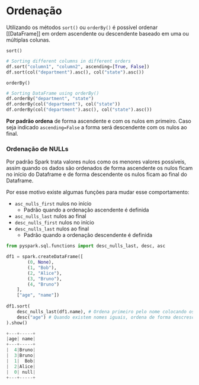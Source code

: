 # Ordenação

Utilizando os métodos `sort()` ou `orderBy()` é possível ordenar [[DataFrame]] em ordem ascendente ou descendente baseado em uma ou múltiplas colunas.

`sort()`

```python
# Sorting different columns in different orders
df.sort("column1", "column2", ascending=[True, False]) 
df.sort(col("department").asc(), col("state").asc())
```

`orderBy()`

```python
# Sorting DataFrame using orderBy()
df.orderBy("department", "state")
df.orderBy(col("department"), col("state"))
df.orderBy(col("department").asc(), col("state").asc())
```

**Por padrão ordena** de forma ascendente e com os nulos em primeiro. Caso seja indicado `ascending=False` a forma será descendente com os nulos ao final.

### Ordenação de NULLs

Por padrão Spark trata valores nulos como os menores valores possíveis, assim quando os dados são ordenados de forma ascendente os nulos ficam no início do Dataframe e de forma descendente os nulos ficam ao final do Dataframe.

Por esse motivo existe algumas funções para mudar esse comportamento:

- `asc_nulls_first` nulos no início
	- Padrão quando a ordenação ascendente é definida
- `asc_nulls_last` nulos ao final
- `desc_nulls_first` nulos no início
- `desc_nulls_last` nulos ao final
	- Padrão quando a ordenação descendente é definida

```py
from pyspark.sql.functions import desc_nulls_last, desc, asc

df1 = spark.createDataFrame([
		(0, None),
		(1, "Bob"),
		(2, "Alice"),
		(3, "Bruno"),
		(4, "Bruno")
	], 
	["age", "name"])
	
df1.sort(
	desc_nulls_last(df1.name), # Ordena primeiro pelo nome colocando os nulos no final
	desc("age") # Quando existem nomes iguais, ordena de forma descrescente em relação a idade
).show()

+---+-----+
|age| name|
+---+-----+
|  4|Bruno|
|  3|Bruno|
|  1|  Bob|
|  2|Alice|
|  0| null|
+---+-----+
```
